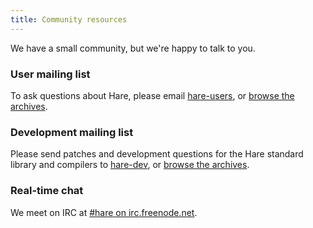```yaml
---
title: Community resources
---
```


We have a small community, but we're happy to talk to you.

### User mailing list

To ask questions about Hare, please email [hare-users][hare-users], or [browse
the archives][hare-users-archive].

[hare-users]: mailto:~sircmpwn/hare-users@lists.sr.ht
[hare-users-archive]: https://lists.sr.ht/~sircmpwn/hare-users@lists.sr.ht

### Development mailing list

Please send patches and development questions for the Hare standard library and
compilers to [hare-dev][hare-dev], or [browse the archives][hare-dev].

[hare-dev]: mailto:~sircmpwn/hare-dev@lists.sr.ht
[hare-dev-archive]: https://lists.sr.ht/~sircmpwn/hare-dev@lists.sr.ht

### Real-time chat

We meet on IRC at [#hare on irc.freenode.net][#hare].

[#hare]: http://webchat.freenode.net/?channels=%23hare&uio=d4
